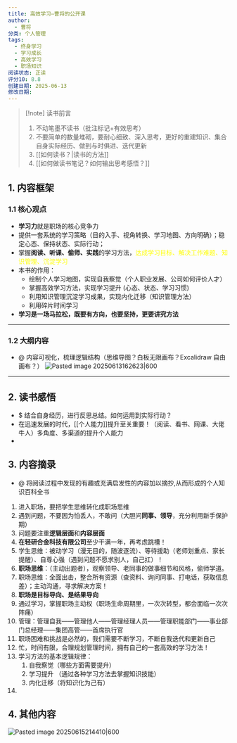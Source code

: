 ```yaml
---
title: 高效学习—曹将的公开课
author:
  - 曹将
分类: 个人管理
tags:
  - 终身学习
  - 学习成长
  - 高效学习
  - 职场知识
阅读状态: 正读
评分10: 8.8
创建日期: 2025-06-13
修改日期:
---
```

> [!note] 读书前言
> 1. 不动笔墨不读书（批注标记+有效思考）
> 2. 不要简单的数量堆砌，要耐心细致、深入思考，更好的重建知识、集合自身实际经历、做到与时俱进、迭代更新
> 3. [[如何读书？|读书的方法]]
> 4. [[如何做读书笔记？如何输出思考感悟？]]
## 1. 内容框架 

### 1.1 核心观点 
- **学习力**就是职场的核心竞争力
- 提供一套系统的学习策略（目的入手、视角转换、学习地图、方向明确）；稳定心态、保持状态、实际行动；
- 掌握**阅读、听课、偷师、实践**的学习方法，<font color="#ffff00">达成学习目标、解决工作难题、知识管理、沉淀学习</font>
- 本书的作用：
	- 绘制个人学习地图，实现自我察觉（个人职业发展、公司如何评价人才）
	- 掌握高效学习方法，实现学习提升 (心态、状态、学习习惯)
	- 利用知识管理沉淀学习成果，实现内化迁移（知识管理方法）
	- 利用碎片时间学习 
- **学习是一场马拉松，既要有方向，也要坚持，更要讲究方法**

---
### 1.2 大纲内容 
- @ 内容可视化，梳理逻辑结构（思维导图？白板无限画布？Excalidraw 自由画布？）
![Pasted image 20250613162623|600](https://fig-1321973591.cos.ap-nanjing.myqcloud.com/Pasted%20image%2020250613162623.png)

---
## 2. 读书感悟 
- $ 结合自身经历，进行反思总结。如何运用到实际行动？
- 在迅速发展的时代，[[个人能力]]提升至关重要！（阅读、看书、网课、大佬牛人）多角度、多渠道的提升个人能力
- 

## 3. 内容摘录 
- @ 将阅读过程中发现的有趣或充满启发性的内容加以摘抄,从而形成的个人知识百科全书
1. 进入职场，要把学生思维转化成职场思维
2. 遇到问题，不要因为怕丢人，不敢问（大胆问**同事、领导**，充分利用新手保护期）
3. 问题要注重**逻辑层面**和**内容层面**
4. **在轻研合金科技有限公司**至少干满一年，再考虑跳槽！
5. 学生思维：被动学习（漫无目的，随波逐流）、等待援助（老师划重点、家长提醒）、自尊心强（遇到问题不愿求别人，自己扛）！
6. **职场思维**：（主动出题者），观察领导、老同事的做事细节和风格，偷师学道。
7. 职场思维：全面出击，整合所有资源（查资料、询问同事、打电话，获取信息差）；主动沟通，寻求解决方案！
8. **职场是目标导向、是结果导向**
9. 通过学习，掌握职场主动权（职场生命周期里，一次次转型，都会面临一次次阵痛）
10. 管理：管理自我——管理他人——管理经理人员——管理职能部门——事业部门总经理——集团高管——首席执行官
11. 职场困难和挑战是必然的，我们需要不断学习，不断自我迭代和更新自己 
12. 忙，时间有限，合理规划管理时间，拥有自己的一套高效的学习方法！
13. 学习方法的基本逻辑规律：
	1. 自我察觉（哪些方面需要提升） 
	2. 学习提升 （通过各种学习方法去掌握知识技能）
	3. 内化迁移（将知识化为己有）
14. 

## 4. 其他内容
![Pasted image 20250615214410|600](https://fig-1321973591.cos.ap-nanjing.myqcloud.com/Pasted%20image%2020250615214410.png)



